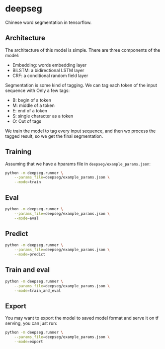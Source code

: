 # deepseg

Chinese word segmentation in tensorflow.


## Architecture

The architecture of this model is simple. There are three components of the model:

* Embedding: words embedding layer
* BiLSTM: a bidirectional LSTM layer
* CRF: a conditional random field layer

Segmentation is some kind of tagging. We can tag each token of the input sequence with Only a few tags:

* B: begin of a token
* M: middle of a token
* E: end of a token
* S: single character as a token
* O: Out of tags

We train the model to tag every input sequence, and then wo process the tagged result, so we get the final segmentation.

## Training

Assuming that we have a hparams file in `deepseg/example_params.json`:

```bash
python -m deepseg.runner \
    --params_file=deepseg/example_params.json \
    --mode=train
```

## Eval

```bash
python -m deepseg.runner \
    --params_file=deepseg/example_params.json \
    --mode=eval
```

## Predict

```bash
python -m deepseg.runner \
    --params_file=deepseg/example_params.json \
    --mode=predict
```

## Train and eval

```bash
python -m deepseg.runner \
    --params_file=deepseg/example_params.json \
    --mode=train_and_eval
```

## Export

You may want to export the model to saved model format and serve it on tf serving, you can just run:

```bash
python -m deepseg.runner \
    --params_file=deepseg/example_params.json \
    --mode=export
```